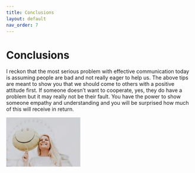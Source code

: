 ```yaml
---
title: Conclusions
layout: default
nav_order: 7
---
```


<h1>Conclusions</h1>

I reckon that the most serious problem with effective communication today is assuming people are bad and not really eager to help us. The above tips are meant to show you that we should come to others with a positive attitude first. If someone doesn’t want to cooperate, yes, they do have a problem but it may really not be their fault. You have the power to show someone empathy and understanding and you will be surprised how much of this will receive in return. 

![an image of a woman smiling](<SMALL woman with a baloon.jpg>)
